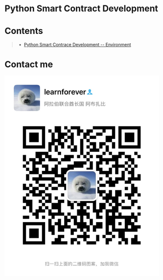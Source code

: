 # Python Smart Contract Development

# Contents

> - [Python Smart Contrace Development -- Environment](Python-Smart-Contract-Development--Environment.pdf)


# Contact me
![](images/IMG_1056.JPG)

